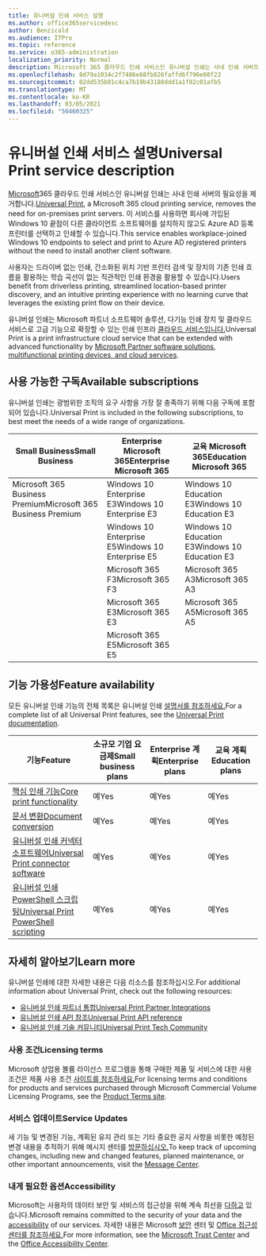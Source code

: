 ```yaml
---
title: 유니버설 인쇄 서비스 설명
ms.author: office365servicedesc
author: Benzicald
ms.audience: ITPro
ms.topic: reference
ms.service: o365-administration
localization_priority: Normal
description: Microsoft 365 클라우드 인쇄 서비스인 유니버설 인쇄는 사내 인쇄 서버의 필요성을 제거합니다.
ms.openlocfilehash: 8d79a1034c2f7406e68fb826faffd6f796e08f23
ms.sourcegitcommit: 02dd535b01c4ca7b19b43188ddd1a1f02c01afb5
ms.translationtype: MT
ms.contentlocale: ko-KR
ms.lasthandoff: 03/05/2021
ms.locfileid: "50460325"
---
```

# <a name="universal-print-service-description"></a><span data-ttu-id="b24ed-103">유니버설 인쇄 서비스 설명</span><span class="sxs-lookup"><span data-stu-id="b24ed-103">Universal Print service description</span></span>

<span data-ttu-id="b24ed-104">[Microsoft](https://www.microsoft.com/microsoft-365/windows/universal-print)365 클라우드 인쇄 서비스인 유니버설 인쇄는 사내 인쇄 서버의 필요성을 제거합니다.</span><span class="sxs-lookup"><span data-stu-id="b24ed-104">[Universal Print](https://www.microsoft.com/microsoft-365/windows/universal-print), a Microsoft 365 cloud printing service, removes the need for on-premises print servers.</span></span> <span data-ttu-id="b24ed-105">이 서비스를 사용하면 회사에 가입된 Windows 10 끝점이 다른 클라이언트 소프트웨어를 설치하지 않고도 Azure AD 등록 프린터를 선택하고 인쇄할 수 있습니다.</span><span class="sxs-lookup"><span data-stu-id="b24ed-105">This service enables workplace-joined Windows 10 endpoints to select and print to Azure AD registered printers without the need to install another client software.</span></span>

<span data-ttu-id="b24ed-106">사용자는 드라이버 없는 인쇄, 간소화된 위치 기반 프린터 검색 및 장치의 기존 인쇄 흐름을 활용하는 학습 곡선이 없는 직관적인 인쇄 환경을 활용할 수 있습니다.</span><span class="sxs-lookup"><span data-stu-id="b24ed-106">Users benefit from driverless printing, streamlined location-based printer discovery, and an intuitive printing experience with no learning curve that leverages the existing print flow on their device.</span></span>

<span data-ttu-id="b24ed-107">유니버설 인쇄는 Microsoft 파트너 소프트웨어 솔루션, 다기능 인쇄 장치 및 클라우드 서비스로 고급 기능으로 확장할 수 있는 인쇄 인프라 [클라우드 서비스입니다.](https://docs.microsoft.com/universal-print/fundamentals/universal-print-partner-integrations)</span><span class="sxs-lookup"><span data-stu-id="b24ed-107">Universal Print is a print infrastructure cloud service that can be extended with advanced functionality by [Microsoft Partner software solutions, multifunctional printing devices, and cloud services](https://docs.microsoft.com/universal-print/fundamentals/universal-print-partner-integrations).</span></span>

## <a name="available-subscriptions"></a><span data-ttu-id="b24ed-108">사용 가능한 구독</span><span class="sxs-lookup"><span data-stu-id="b24ed-108">Available subscriptions</span></span>

<span data-ttu-id="b24ed-109">유니버설 인쇄는 광범위한 조직의 요구 사항을 가장 잘 충족하기 위해 다음 구독에 포함되어 있습니다.</span><span class="sxs-lookup"><span data-stu-id="b24ed-109">Universal Print is included in the following subscriptions, to best meet the needs of a wide range of organizations.</span></span>

| <span data-ttu-id="b24ed-110">Small Business</span><span class="sxs-lookup"><span data-stu-id="b24ed-110">Small Business</span></span>                 | <span data-ttu-id="b24ed-111">Enterprise Microsoft 365</span><span class="sxs-lookup"><span data-stu-id="b24ed-111">Enterprise Microsoft 365</span></span>     | <span data-ttu-id="b24ed-112">교육 Microsoft 365</span><span class="sxs-lookup"><span data-stu-id="b24ed-112">Education Microsoft 365</span></span> |
|--------------------------------|------------------------------|-------------------------|
| <span data-ttu-id="b24ed-113">Microsoft 365 Business Premium</span><span class="sxs-lookup"><span data-stu-id="b24ed-113">Microsoft 365 Business Premium</span></span> | <span data-ttu-id="b24ed-114">Windows 10 Enterprise E3</span><span class="sxs-lookup"><span data-stu-id="b24ed-114">Windows 10 Enterprise E3</span></span>     | <span data-ttu-id="b24ed-115">Windows 10 Education E3</span><span class="sxs-lookup"><span data-stu-id="b24ed-115">Windows 10 Education E3</span></span> |
|                                | <span data-ttu-id="b24ed-116">Windows 10 Enterprise E5</span><span class="sxs-lookup"><span data-stu-id="b24ed-116">Windows 10 Enterprise E5</span></span>     | <span data-ttu-id="b24ed-117">Windows 10 Education E3</span><span class="sxs-lookup"><span data-stu-id="b24ed-117">Windows 10 Education E3</span></span> |
|                                | <span data-ttu-id="b24ed-118">Microsoft 365 F3</span><span class="sxs-lookup"><span data-stu-id="b24ed-118">Microsoft 365 F3</span></span>             | <span data-ttu-id="b24ed-119">Microsoft 365 A3</span><span class="sxs-lookup"><span data-stu-id="b24ed-119">Microsoft 365 A3</span></span>        |
|                                | <span data-ttu-id="b24ed-120">Microsoft 365 E3</span><span class="sxs-lookup"><span data-stu-id="b24ed-120">Microsoft 365 E3</span></span>             | <span data-ttu-id="b24ed-121">Microsoft 365 A5</span><span class="sxs-lookup"><span data-stu-id="b24ed-121">Microsoft 365 A5</span></span>        |
|                                | <span data-ttu-id="b24ed-122">Microsoft 365 E5</span><span class="sxs-lookup"><span data-stu-id="b24ed-122">Microsoft 365 E5</span></span>             |                         |

## <a name="feature-availability"></a><span data-ttu-id="b24ed-123">기능 가용성</span><span class="sxs-lookup"><span data-stu-id="b24ed-123">Feature availability</span></span>

<span data-ttu-id="b24ed-124">모든 유니버설 인쇄 기능의 전체 목록은 유니버설 인쇄 [설명서를 참조하세요.](https://docs.microsoft.com/universal-print/)</span><span class="sxs-lookup"><span data-stu-id="b24ed-124">For a complete list of all Universal Print features, see the [Universal Print documentation](https://docs.microsoft.com/universal-print/).</span></span>

| <span data-ttu-id="b24ed-125">기능</span><span class="sxs-lookup"><span data-stu-id="b24ed-125">Feature</span></span>                                  | <span data-ttu-id="b24ed-126">소규모 기업 요금제</span><span class="sxs-lookup"><span data-stu-id="b24ed-126">Small business plans</span></span> | <span data-ttu-id="b24ed-127">Enterprise 계획</span><span class="sxs-lookup"><span data-stu-id="b24ed-127">Enterprise plans</span></span> | <span data-ttu-id="b24ed-128">교육 계획</span><span class="sxs-lookup"><span data-stu-id="b24ed-128">Education plans</span></span> |
|------------------------------------------|----------------------|------------------|-----------------|
| [<span data-ttu-id="b24ed-129">핵심 인쇄 기능</span><span class="sxs-lookup"><span data-stu-id="b24ed-129">Core print functionality</span></span>](https://docs.microsoft.com/universal-print/)             | <span data-ttu-id="b24ed-130">예</span><span class="sxs-lookup"><span data-stu-id="b24ed-130">Yes</span></span>                  | <span data-ttu-id="b24ed-131">예</span><span class="sxs-lookup"><span data-stu-id="b24ed-131">Yes</span></span>              | <span data-ttu-id="b24ed-132">예</span><span class="sxs-lookup"><span data-stu-id="b24ed-132">Yes</span></span>             |
| [<span data-ttu-id="b24ed-133">문서 변환</span><span class="sxs-lookup"><span data-stu-id="b24ed-133">Document conversion</span></span>](https://docs.microsoft.com/universal-print/fundamentals/universal-print-document-conversion)                  | <span data-ttu-id="b24ed-134">예</span><span class="sxs-lookup"><span data-stu-id="b24ed-134">Yes</span></span>                  | <span data-ttu-id="b24ed-135">예</span><span class="sxs-lookup"><span data-stu-id="b24ed-135">Yes</span></span>              | <span data-ttu-id="b24ed-136">예</span><span class="sxs-lookup"><span data-stu-id="b24ed-136">Yes</span></span>             |
| [<span data-ttu-id="b24ed-137">유니버설 인쇄 커넥터 소프트웨어</span><span class="sxs-lookup"><span data-stu-id="b24ed-137">Universal Print connector software</span></span>](https://docs.microsoft.com/universal-print/fundamentals/universal-print-connector-overview)   | <span data-ttu-id="b24ed-138">예</span><span class="sxs-lookup"><span data-stu-id="b24ed-138">Yes</span></span>                  | <span data-ttu-id="b24ed-139">예</span><span class="sxs-lookup"><span data-stu-id="b24ed-139">Yes</span></span>              | <span data-ttu-id="b24ed-140">예</span><span class="sxs-lookup"><span data-stu-id="b24ed-140">Yes</span></span>             |
| [<span data-ttu-id="b24ed-141">유니버설 인쇄 PowerShell 스크립팅</span><span class="sxs-lookup"><span data-stu-id="b24ed-141">Universal Print PowerShell scripting</span></span>](https://docs.microsoft.com/universal-print/fundamentals/universal-print-powershell) | <span data-ttu-id="b24ed-142">예</span><span class="sxs-lookup"><span data-stu-id="b24ed-142">Yes</span></span>                  | <span data-ttu-id="b24ed-143">예</span><span class="sxs-lookup"><span data-stu-id="b24ed-143">Yes</span></span>              | <span data-ttu-id="b24ed-144">예</span><span class="sxs-lookup"><span data-stu-id="b24ed-144">Yes</span></span>             |

## <a name="learn-more"></a><span data-ttu-id="b24ed-145">자세히 알아보기</span><span class="sxs-lookup"><span data-stu-id="b24ed-145">Learn more</span></span>

<span data-ttu-id="b24ed-146">유니버설 인쇄에 대한 자세한 내용은 다음 리소스를 참조하십시오.</span><span class="sxs-lookup"><span data-stu-id="b24ed-146">For additional information about Universal Print, check out the following resources:</span></span>

- [<span data-ttu-id="b24ed-147">유니버설 인쇄 파트너 통합</span><span class="sxs-lookup"><span data-stu-id="b24ed-147">Universal Print Partner Integrations</span></span>](https://docs.microsoft.com/universal-print/fundamentals/universal-print-partner-integrations)
- [<span data-ttu-id="b24ed-148">유니버설 인쇄 API 참조</span><span class="sxs-lookup"><span data-stu-id="b24ed-148">Universal Print API reference</span></span>](https://docs.microsoft.com/graph/universal-print-concept-overview)
- [<span data-ttu-id="b24ed-149">유니버설 인쇄 기술 커뮤니티</span><span class="sxs-lookup"><span data-stu-id="b24ed-149">Universal Print Tech Community</span></span>](https://techcommunity.microsoft.com/t5/universal-print/ct-p/UniversalPrint)

### <a name="licensing-terms"></a><span data-ttu-id="b24ed-150">사용 조건</span><span class="sxs-lookup"><span data-stu-id="b24ed-150">Licensing terms</span></span>

<span data-ttu-id="b24ed-151">Microsoft 상업용 볼륨 라이선스 프로그램을 통해 구매한 제품 및 서비스에 대한 사용 조건은 제품 사용 조건 [사이트를 참조하세요.](https://www.microsoft.com/licensing/terms/)</span><span class="sxs-lookup"><span data-stu-id="b24ed-151">For licensing terms and conditions for products and services purchased through Microsoft Commercial Volume Licensing Programs, see the [Product Terms site](https://www.microsoft.com/licensing/terms/).</span></span> 

### <a name="service-updates"></a><span data-ttu-id="b24ed-152">서비스 업데이트</span><span class="sxs-lookup"><span data-stu-id="b24ed-152">Service Updates</span></span>

<span data-ttu-id="b24ed-153">새 기능 및 변경된 기능, 계획된 유지 관리 또는 기타 중요한 공지 사항을 비롯한 예정된 변경 내용을 추적하기 위해 메시지 센터를 [방문하십시오.](https://docs.microsoft.com/microsoft-365/admin/manage/message-center)</span><span class="sxs-lookup"><span data-stu-id="b24ed-153">To keep track of upcoming changes, including new and changed features, planned maintenance, or other important announcements, visit the [Message Center](https://docs.microsoft.com/microsoft-365/admin/manage/message-center).</span></span>

### <a name="accessibility"></a><span data-ttu-id="b24ed-154">내게 필요한 옵션</span><span class="sxs-lookup"><span data-stu-id="b24ed-154">Accessibility</span></span>

<span data-ttu-id="b24ed-155">Microsoft는 사용자의 데이터 보안 및 서비스의 접근성을 위해 계속 최선을 [다하고](https://www.microsoft.com/trust-center/compliance/accessibility) 있습니다.</span><span class="sxs-lookup"><span data-stu-id="b24ed-155">Microsoft remains committed to the security of your data and the [accessibility](https://www.microsoft.com/trust-center/compliance/accessibility) of our services.</span></span> <span data-ttu-id="b24ed-156">자세한 내용은 Microsoft [보안](https://www.microsoft.com/trust-center) 센터 및 [Office 접근성 센터를 참조하세요.](https://support.microsoft.com/topic/office-accessibility-center-resources-for-people-with-disabilities-ecab0fcf-d143-4fe8-a2ff-6cd596bddc6d)</span><span class="sxs-lookup"><span data-stu-id="b24ed-156">For more information, see the [Microsoft Trust Center](https://www.microsoft.com/trust-center) and the [Office Accessibility Center](https://support.microsoft.com/topic/office-accessibility-center-resources-for-people-with-disabilities-ecab0fcf-d143-4fe8-a2ff-6cd596bddc6d).</span></span>